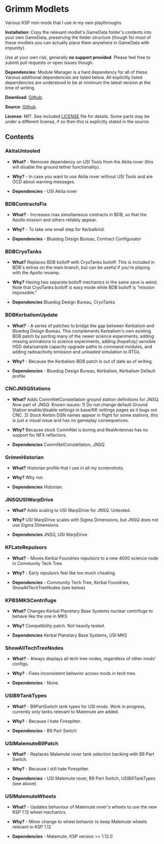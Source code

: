 # Grimm Modlets

Various KSP mini mods that I use in my own playthroughs.

**Installation**: Copy the relevant modlet's GameData folder's contents into your own GameData, preserving the folder structure (though for most of these modlets you can actually place them anywhere in GameData with impunity).

Use at your own risk, generally **no support provided**. Please feel free to submit pull requests or open issues though.

**Dependencies**: Module Manager is a hard dependency for all of these. Various additional dependencies are listed below. All explicitly listed dependencies are understood to be at minimum the latest version at the time of writing.

**Download**: [Github](https://github.com/Grimm-Aerospace/GrimmModlets/releases).

**Source**: [Github](https://github.com/Grimm-Aerospace/GrimmModlets).

**License**: MIT. See included [LICENSE](https://github.com/Grimm-Aerospace/GrimmModlets/blob/main/LICENSE) file for details. Some parts may be under a different license, if so then this is explicitly stated in the source.

## Contents

### AkitaUntooled 

+ **What?** - Removes dependency on USI Tools from the Akita rover (this will disable the ground tether functionality).

+ **Why?** - In case you want to use Akita rover without USI Tools and are OCD about warning messages. 

+ **Dependencies** - USI Akita rover


### BDBContractsFix

+ **What?** - Increases max simultaneous contracts in BDB, so that the Apollo mission and others reliably appear.

+ **Why?** - To take one small step for Kerbalkind.

+ **Dependencies** - Bluedog Design Bureau, Contract Configurator


### BDBCryoTanks

+ **What?** Replaces BDB boiloff with CryoTanks boiloff. This is included in BDB's extras on the main branch, but can be useful if you're playing with the Apollo revamp.

+ **Why?** Having two separate boiloff mechanics in the same save is weird. Note that CryoTanks boiloff is easy mode while BDB boiloff is "mission impossible."

+ **Dependencies** Bluedog Design Bureau, CryoTanks


### BDBKerbalismUpdate

+ **What?** - A series of patches to bridge the gap between Kerbalism and Bluedog Design Bureau. This complements Kerbalism's own existing BDB patch by porting many of the newer science experiments, adding missing animations to science experiments, adding (hopefuly) sensible HDD data/sample capacity upgrade paths to command modules, and adding radioactivity emission and unloaded simulation to RTGs.

+ **Why?** - Because the Kerbalism BDB patch is out of date as of writing.

+ **Dependencies** - Bluedog Design Bureau, Kerbalism, Kerbalism Default profile


### CNCJNSQStations

+ **What?** Adds CommNetConstellation ground station definitions for JNSQ. Now part of JNSQ. Known issues: 1) Do not change default Ground Station enable/disable settings in base/KK settings pages as it bugs out CNC. 2) Stock Kerbin DSN names appear in flight for some stations, this is just a visual issue and has no gameplay consequences.

+ **Why?** Because stock CommNet is boring and RealAntennas has no support for NFX reflectors.

+ **Dependencies** CommNetConstellation, JNSQ


### GrimmHistorian

+ **What?** Historian profile that I use in all my screenshots.

+ **Why?** Why not.

+ **Dependencies** Historian.


### JNSQUSIWarpDrive

+ **What?** Adds scaling to USI WarpDrive for JNSQ. Untested.

+ **Why?** USI WarpDrive scales with Sigma Dimensions, but JNSQ does not use Sigma Dimensions.

+ **Dependencies** JNSQ, USI WarpDrive


### KFLateRepulsors

+ **What?** - Moves Kerbal Foundries repulsors to a new 4000 science node in Community Tech Tree.

+ **Why?** - Early repulsors feel like too much cheating.

+ **Dependencies** - Community Tech Tree, Kerbal Foundries, ShowAllTechTreeNodes (see below)


### KPBSMKSCentrifuge

+ **What?** Changes Kerbal Planetary Base Systems nuclear centrifuge to behave like the one in MKS

+ **Why?** Compatibility patch. Not heavily tested.

+ **Dependencies**  Kerbal Planetary Base Systems, USI MKS


### ShowAllTechTreeNodes

+ **What?** - Always displays all tech tree nodes, regardless of other mods' configs.

+ **Why?** - Fixes inconsistent behavior across mods in tech tree.

+ **Dependencies** - None.

 
### USIB9TankTypes

+ **What?** - B9PartSwitch tank types for USI mods. Work in progress, currently only tanks relevant to Malemute are added.

+ **Why?** - Because I hate Firespitter.

+ **Dependencies** - B9 Part Switch

 
### USIMalemuteB9Patch

+ **What?** - Replaces Malemute rover tank selection backing with B9 Part Switch.

+ **Why?** - Because I still hate Firespitter.

+ **Dependencies** - USI Malemute rover, B9 Part Switch, USIB9TankTypes (see above)


### USIMalemuteWheels

+ **What?** - Updates behaviour of Malemute rover's wheels to use the new KSP 1.12 wheel mechanics.

+ **Why?** - Minor change to wheel behavior to keep Malemute wheels relevant in KSP 1.12

+ **Dependencies** - Malemute, KSP version >= 1.12.0



